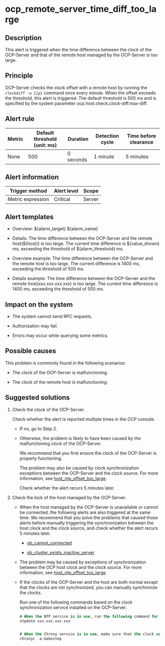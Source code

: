 ocp_remote_server_time_diff_too_large
==========================================================

**Description**
------------------------------------

This alert is triggered when the time difference between the clock of the OCP-Server and that of the remote host managed by the OCP-Server is too large.

Principle
------------------------------

OCP-Server checks the clock offset with a remote host by running the `clockdiff -o {ip}` command once every minute. When the offset exceeds the threshold, this alert is triggered. The default threshold is 500 ms and is specified by the system parameter ocp.host.check.clock-diff.max-diff.

**Alert rule**
-----------------------------------

| Metric | Default threshold (unit: ms) | Duration  | Detection cycle | Time before clearance |
|--------|------------------------------|-----------|-----------------|-----------------------|
| None   | 500                          | 0 seconds | 1 minute        | 5 minutes             |

**Alert information**
------------------------------------------

|  Trigger method   | Alert level | Scope  |
|-------------------|-------------|--------|
| Metric expression | Critical    | Server |

**Alert templates**
----------------------------------------

* Overview: ${alarm_target} ${alarm_name}

* Details: The time difference between the OCP-Server and the remote host(${host}) is too large. The current time difference is ${value_shown} ms, exceeding the threshold of ${alarm_threshold} ms.

* Overview example: The time difference between the OCP-Server and the remote host is too large. The current difference is 1400 ms, exceeding the threshold of 500 ms.

* Details example: The time difference between the OCP-Server and the remote host(xxx.xxx.xxx.xxx) is too large. The current time difference is 1400 ms, exceeding the threshold of 500 ms.

**Impact on the system**
---------------------------------------------

* The system cannot send RPC requests.

* Authorization may fail.

* Errors may occur while querying some metrics.

Possible causes
------------------------------------

This problem is commonly found in the following scenarios:

* The clock of the OCP-Server is malfunctioning.

* The clock of the remote host is malfunctioning.

Suggested solutions
----------------------------------------

1. Check the clock of the OCP-Server.

   Check whether the alert is reported multiple times in the OCP console.
   * If no, go to Step 2.

   * Otherwise, the problem is likely to have been caused by the malfunctioning clock of the OCP-Server.

     We recommend that you first ensure the clock of the OCP-Server is properly functioning.

     The problem may also be caused by clock synchronization exceptions between the OCP-Server and the clock source. For more information, see [host_ntp_offset_too_large](20.host_ntp_offset_too_large.md).

     Check whether the alert recurs 5 minutes later.

2. Check the lock of the host managed by the OCP-Server.

   * When the host managed by the OCP-Server is unavailable or cannot be connected, the following alerts are also triggered at the same time. We recommend that you solve the problems that caused those alerts before manually triggering the synchronization between the host clock and the clock source, and check whether the alert recurs 5 minutes later.

     * [ob_cannot_connected](../2.ob-alert/1.ob_cannot_connected.md)

     * [ob_cluster_exists_inactive_server](../2.ob-alert/4.ob_cluster_exists_inactive_server.md)

   * The problem may be caused by exceptions of synchronization between the OCP host clock and the clock source. For more information, see [host_ntp_offset_too_large](20.host_ntp_offset_too_large.md).

   * If the clocks of the OCP-Server and the host are both normal except that the clocks are not synchronized, you can manually synchronize the clocks.

     Run one of the following commands based on the clock synchronization service installed on the OCP-Server.

     ```sql
     # When the NTP service is in use, run the following command for synchronization (xxx.xxx.xxx.xxx indicates the IP address of the clock source that must be specified): 
     ntpdate xxx.xxx.xxx.xxx
     
     
     # When the Chrony service is in use, make sure that the clock source has been configured in the /etc/chrony.conf file and run the following command for synchronization: 
     chronyc -a makestep
     ```
